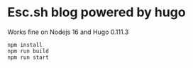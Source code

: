 # Esc.sh blog powered by hugo

Works fine on Nodejs 16 and Hugo 0.111.3
```
npm install
npm run build
npm run start
```


